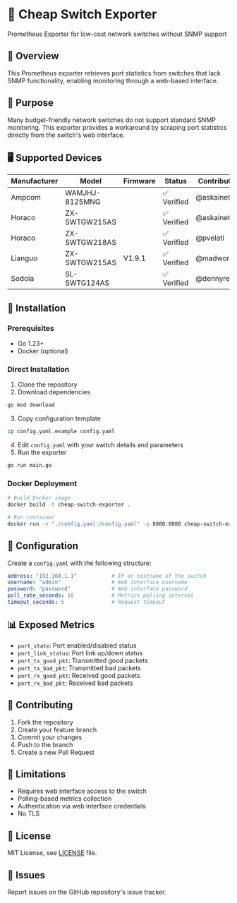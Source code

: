 # 🔌 Cheap Switch Exporter

Prometheus Exporter for low-cost network switches without SNMP support

## 📖 Overview

This Prometheus exporter retrieves port statistics from switches that lack SNMP functionality, enabling monitoring through a web-based interface.

## 🎯 Purpose

Many budget-friendly network switches do not support standard SNMP monitoring. This exporter provides a workaround by scraping port statistics directly from the switch's web interface.

## 🖥️ Supported Devices

| Manufacturer | Model          | Firmware | Status     | Contributor  |
|--------------|----------------|----------|------------|--------------|
| Ampcom       | WAMJHJ-8125MNG |          | ✅ Verified | @askainet    |
| Horaco       | ZX-SWTGW215AS  |          | ✅ Verified | @askainet    |
| Horaco       | ZX-SWTGW218AS  |          | ✅ Verified | @pvelati     |
| Lianguo      | ZX-SWTGW215AS  | V1.9.1   | ✅ Verified | @madworx     |
| Sodola       | SL-SWTG124AS   |          | ✅ Verified | @dennyreiter |

## 🚀 Installation

### Prerequisites

- Go 1.23+
- Docker (optional)

### Direct Installation

1. Clone the repository
2. Download dependencies
```bash
go mod download
```

3. Copy configuration template
```bash
cp config.yaml.example config.yaml
```

4. Edit `config.yaml` with your switch details and parameters
5. Run the exporter
```bash
go run main.go
```

### Docker Deployment

```bash
# Build Docker image
docker build -t cheap-switch-exporter .

# Run container
docker run -v "./config.yaml:/config.yaml" -p 8080:8080 cheap-switch-exporter
```

## 📝 Configuration

Create a `config.yaml` with the following structure:

```yaml
address: "192.168.1.1"           # IP or hostname of the switch
username: "admin"                # Web interface username
password: "password"             # Web interface password
poll_rate_seconds: 10            # Metrics polling interval
timeout_seconds: 5               # Request timeout
```

## 📊 Exposed Metrics

- `port_state`: Port enabled/disabled status
- `port_link_status`: Port link up/down status
- `port_tx_good_pkt`: Transmitted good packets
- `port_tx_bad_pkt`: Transmitted bad packets
- `port_rx_good_pkt`: Received good packets
- `port_rx_bad_pkt`: Received bad packets

## 🤝 Contributing

1. Fork the repository
2. Create your feature branch
3. Commit your changes
4. Push to the branch
5. Create a new Pull Request

## 🚨 Limitations

- Requires web interface access to the switch
- Polling-based metrics collection
- Authentication via web interface credentials
- No TLS

## 📄 License

MIT License, see [LICENSE](LICENSE) file.

## 🐛 Issues

Report issues on the GitHub repository's issue tracker.
